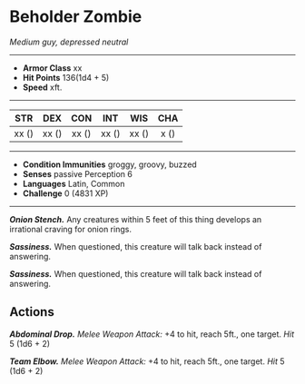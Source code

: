  # Beholder Zombie
*Medium guy, depressed neutral*
 ___
 - **Armor Class** xx
 - **Hit Points** 136(1d4 + 5)
 - **Speed** xft.
___
|STR|DEX|CON|INT|WIS|CHA|
|:---:|:---:|:---:|:---:|:---:|:---:|
|xx ()|xx ()|xx ()|xx ()|xx ()|x ()|
___
 - **Condition Immunities** groggy, groovy, buzzed
 - **Senses** passive Perception 6
 - **Languages** Latin, Common
 - **Challenge** 0 (4831 XP)
 ___
 ***Onion Stench.*** Any creatures within 5 feet of this thing develops an irrational craving for onion rings.

 ***Sassiness.*** When questioned, this creature will talk back instead of answering.

 ***Sassiness.*** When questioned, this creature will talk back instead of answering.
 ## Actions
 ***Abdominal Drop.*** *Melee Weapon Attack:* +4 to hit, reach 5ft., one target. *Hit* 5 (1d6 + 2) 

 ***Team Elbow.*** *Melee Weapon Attack:* +4 to hit, reach 5ft., one target. *Hit* 5 (1d6 + 2) 